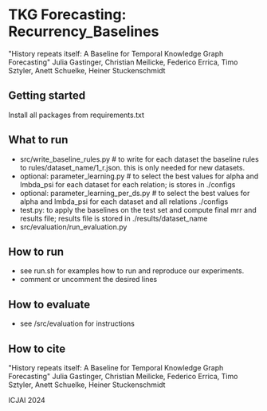 # TKG Forecasting: Recurrency_Baselines


"History repeats itself: A Baseline for Temporal Knowledge Graph Forecasting" 
Julia Gastinger, Christian Meilicke, Federico Errica, Timo Sztyler, Anett Schuelke, Heiner Stuckenschmidt

## Getting started

Install all packages from requirements.txt

## What to run

* src/write_baseline_rules.py # to write for each dataset the baseline rules to rules/dataset_name/1_r.json. this is only needed for new datasets.
* optional: parameter_learning.py # to select the best values for alpha and lmbda_psi for each dataset for each relation; is stores in ./configs
* optional: parameter_learning_per_ds.py # to select the best values for alpha and lmbda_psi for each dataset and all relations ./configs
* test.py: to apply the baselines on the test set and compute final mrr and results file; results file is stored in ./results/dataset_name
* src/evaluation/run_evaluation.py

## How to run

* see run.sh for examples how to run and reproduce our experiments.
* comment or uncomment the desired lines

## How to evaluate

* see /src/evaluation for instructions

## How to cite

"History repeats itself: A Baseline for Temporal Knowledge Graph Forecasting" 
Julia Gastinger, Christian Meilicke, Federico Errica, Timo Sztyler, Anett Schuelke, Heiner Stuckenschmidt

ICJAI 2024

## 
